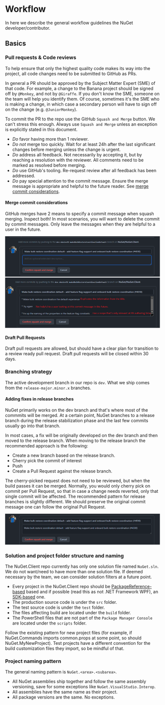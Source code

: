 # Workflow

In here we describe the general workflow guidelines the NuGet developer/contributor.

## Basics

### Pull requests & Code reviews

To help ensure that only the highest quality code makes its way into the project, all code changes need to be submitted to GitHub as PRs.

In general a PR should be approved by the Subject Matter Expert (SME) of that code. For example, a change to the Banana project should be signed off by `@Monkey`, and not by `@Giraffe`. If you don't know the SME, someone on the team will help you identify them. Of course, sometimes it's the SME who is making a change, in which case a secondary person will have to sign off on the change (e.g. `@JuniorMonkey`).

To commit the PR to the repo use the GitHub `Squash and Merge` button. We can't stress this enough. Always use `Squash and Merge` unless an exception is explicitly stated in this document.

- *Do* favor having more than 1 reviewer.
- *Do not* merge too quickly. Wait for at least 24h after the last significant changes before merging unless the change is urgent.
- *Do* address all feedback. Not necessarily by accepting it, but by reaching a resolution with the reviewer. All comments need to be marked as resolved before merging.
- *Do* use GitHub's tooling. Re-request review after all feedback has been addressed.
- *Do* pay special attention to the commit message. Ensure the merge message is appropriate and helpful to the future reader. See [merge commit considerations](#merge-commit-considerations).

#### Merge commit considerations

GitHub merges have 2 means to specify a commit message when squash merging. Inspect both! In most scenarios, you will want to delete the commit by commit messages. Only leave the messages when they are helpful to a user in the future.

![Good Commit Message](images/good-commit-message.png)
![Bad Commit Message](images/bad-commit-message.png)

#### Draft Pull Requests

Draft pull requests are allowed, but should have a clear plan for transition to a review ready pull request.
Draft pull requests will be closed within 30 days.

### Branching strategy

The active development branch in our repo is `dev`. What we ship comes from the `release-major.minor.x` branches.

#### Adding fixes in release branches

NuGet primarily works on the dev branch and that's where most of the commmits will be merged. At a certain point, NuGet branches to a release branch during the release stabilization phase and the last few commits usually go into that branch.

In most cases, a fix will be originally developed on the dev branch and then moved to the release branch.
When moving to the release branch the recommended approach is the following:

- Create a new branch based on the release branch.
- Cherry pick the commit of interest
- Push
- Create a Pull Request against the release branch.

The cherry-picked request does not need to be reviewed, but when the build passes it can be merged.
Normally, you would only cherry pick on commit per Pull Request, so that in case a change needs reverted, only that single commit will be affected.
The recommended pattern for release branches is slightly different. We should preserve the original commit message one can follow the original Pull Request.

![Good Release branch Commit Message](images/release-branch-commit-message.png)

### Solution and project folder structure and naming

The NuGet.Client repo currently has only one solution file named `NuGet.sln`. We do not want/need to have more than one solution file.
If deemed necessary by the team, we can consider solution filters at a future point.

- Every project in the NuGet.Client repo should be [PackageReference-based](https://docs.microsoft.com/en-us/nuget/consume-packages/package-references-in-project-files) based and if possible (read this as not .NET Framework WPF), an [SDK-based](https://docs.microsoft.com/en-us/visualstudio/msbuild/how-to-use-project-sdk) one.
- The production source code is under the `src` folder.
- The test source code is under the `test` folder.
- The files affecting build are located under the `build` folder.
- The PowerShell files that are not part of the `Package Manager Console` are located under the `scripts` folder.

Follow the existing pattern for new project files (for example, if NuGet.Commands imports common.props at some point, so should NuGet.MyNewProject).
Test projects have a different convention for the build customization files they import, so be mindful of that.

### Project naming pattern

The general naming pattern is `NuGet.<area>.<subarea>`.

- All NuGet assemblies ship together and follow the same assembly versioning, save for some exceptions like `NuGet.VisualStudio.Interop`.
- All assemblies have the same name as their project.
- All package versions are the same. No exceptions.

